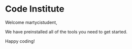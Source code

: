 # Code Institute

Welcome martycistudent,

We have preinstalled all of the tools you need to get started.

Happy coding!